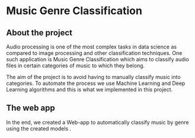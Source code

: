 # Music Genre Classification
## About the project
Audio processing is one of the most complex tasks in data science as compared to image processing and other classification techniques. One such application is Music Genre Classification which aims to classify audio files in certain categories of music to which they belong.

The aim of the project is to avoid having to manually classify music into categories. To automate the process we use Machine Learning and Deep Learning algorithms and this is what we implemented in this project.

## The web app
In the end, we created a Web-app to automatically classify music by genre using the created models .
